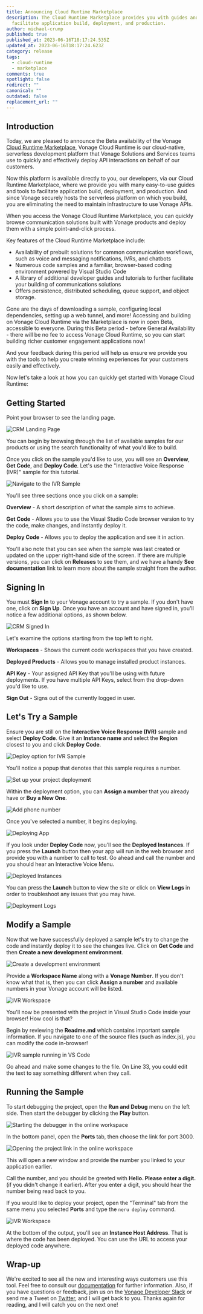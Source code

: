 ```yaml
---
title: Announcing Cloud Runtime Marketplace
description: The Cloud Runtime Marketplace provides you with guides and tools to
  facilitate application build, deployment, and production.
author: michael-crump
published: true
published_at: 2023-06-16T18:17:24.535Z
updated_at: 2023-06-16T18:17:24.623Z
category: release
tags:
  - cloud-runtime
  - marketplace
comments: true
spotlight: false
redirect: ""
canonical: ""
outdated: false
replacement_url: ""
---
```

## Introduction

Today, we are pleased to announce the Beta availability of the Vonage [Cloud Runtime Marketplace](https://developer.vonage.com/cloud-runtime), Vonage Cloud Runtime is our cloud-native, serverless development platform that Vonage Solutions and Services teams use to quickly and effectively deploy API interactions on behalf of our customers. 

Now this platform is available directly to you, our developers, via our Cloud Runtime Marketplace, where we provide you with many easy-to-use guides and tools to facilitate application build, deployment, and production.  And since Vonage securely hosts the serverless platform on which you build, you are eliminating the need to maintain infrastructure to use Vonage APIs.

When you access the Vonage Cloud Runtime Marketplace, you can quickly browse communication solutions built with Vonage products and deploy them with a simple point-and-click process.

Key features of the Cloud Runtime Marketplace include:

* Availability of prebuilt solutions for common communication workflows, such as voice and messaging notifications, IVRs, and chatbots 
* Numerous code samples and a familiar, browser-based coding environment powered by Visual Studio Code
* A library of additional developer guides and tutorials to further facilitate your building of communications solutions 
* Offers persistence, distributed scheduling, queue support, and object storage.

Gone are the days of downloading a sample, configuring local dependencies, setting up a web tunnel, and more!  Accessing and building on Vonage Cloud Runtime via the Marketplace is now in open Beta, accessible to everyone.  During this Beta period - before General Availability - there will be no fee to access Vonage Cloud Runtime, so you can start building richer customer engagement applications now!  

And your feedback during this period will help us ensure we provide you with the tools to help you create winning experiences for your customers easily and effectively.

Now let's take a look at how you can quickly get started with Vonage Cloud Runtime:

## Getting Started

Point your browser to <URL> see the landing page. 

![CRM Landing Page](/content/blog/announcing-cloud-runtime-marketplace/vcc-landing-page.png "vcc-landing-page.png")

You can begin by browsing through the list of available samples for our products or using the search functionality of what you'd like to build. 

Once you click on the sample you'd like to use, you will see an **Overview**, **Get Code**, and **Deploy Code**. Let's use the "Interactive Voice Response (IVR)" sample for this tutorial.

![Navigate to the IVR Sample](/content/blog/announcing-cloud-runtime-marketplace/ivr-sample.png "ivr-sample.png")

You'll see three sections once you click on a sample: 

**Overview** - A short description of what the sample aims to achieve. 

**Get Code** - Allows you to use the Visual Studio Code browser version to try the code, make changes, and instantly deploy it. 

**Deploy Code** - Allows you to deploy the application and see it in action.

You'll also note that you can see when the sample was last created or updated on the upper right-hand side of the screen. If there are multiple versions, you can click on **Releases** to see them, and we have a handy **See documentation** link to learn more about the sample straight from the author. 

## Signing In

You must **Sign In** to your Vonage account to try a sample. If you don't have one, click on **Sign Up**. Once you have an account and have signed in, you'll notice a few additional options, as shown below. 

![CRM Signed In](/content/blog/announcing-cloud-runtime-marketplace/vcc-signed-in.png "vcc-signed-in.png")

Let's examine the options starting from the top left to right. 

**Workspaces** - Shows the current code workspaces that you have created.

**Deployed Products** -  Allows you to manage installed product instances.

**API Key** - Your assigned API Key that you'll be using with future deployments. If you have multiple API Keys, select from the drop-down you'd like to use.  

**Sign Out** - Signs out of the currently logged in user. 

## Let's Try a Sample

Ensure you are still on the **Interactive Voice Response (IVR)** sample and select **Deploy Code**. Give it an **Instance name** and select the **Region** closest to you and click **Deploy Code**. 

![Deploy option for IVR Sample](/content/blog/announcing-cloud-runtime-marketplace/ivr-deploy.png "ivr-deploy.png")

You'll notice a popup that denotes that this sample requires a number. 

![Set up your project deployment](/content/blog/announcing-cloud-runtime-marketplace/ivr-req-number.png "ivr-req-number.png")

Within the deployment option, you can **Assign a number** that you already have or **Buy a New One**.

![Add phone number](/content/blog/announcing-cloud-runtime-marketplace/ivr-buy-number.png "ivr-buy-number.png")

Once you've selected a number, it begins deploying. 

![Deploying App](/content/blog/announcing-cloud-runtime-marketplace/deployed-app.png "deployed-app.png")

If you look under **Deploy Code** now, you'll see the **Deployed Instances**. If you press the **Launch** button then your app will run in the web browser and provide you with a number to call to test. Go ahead and call the number and you should hear an Interactive Voice Menu. 

![Deployed Instances](/content/blog/announcing-cloud-runtime-marketplace/deployed-instances.png "deployed-instances.png")

You can press the **Launch** button to view the site or click on **View Logs** in order to troubleshoot any issues that you may have. 

![Deployment Logs](/content/blog/announcing-cloud-runtime-marketplace/ivr-logs.png "ivr-logs.png")

## Modify a Sample

Now that we have successfully deployed a sample let's try to change the code and instantly deploy it to see the changes live. Click on **Get Code** and then **Create a new development environment**. 

![Create a development environment](/content/blog/announcing-cloud-runtime-marketplace/ivr-get-code.png "ivr-get-code.png")

Provide a **Workspace Name** along with a **Vonage Number**. If you don't know what that is, then you can click **Assign a number** and available numbers in your Vonage account will be listed. 

![IVR Workspace](/content/blog/announcing-cloud-runtime-marketplace/ivr-workspace.png "ivr-workspace.png")

You'll now be presented with the project in Visual Studio Code inside your browser! How cool is that?

Begin by reviewing the **Readme.md** which contains important sample information. If you navigate to one of the source files (such as index.js), you can modify the code in-browser! 

![IVR sample running in VS Code](/content/blog/announcing-cloud-runtime-marketplace/ivr-vs-code-sample.png "ivr-vs-code-sample.png")

Go ahead and make some changes to the file. On Line 33, you could edit the text to say something different when they call. 

## Running the Sample

To start debugging the project, open the **Run and Debug** menu on the left side. Then start the debugger by clicking the **Play** button.

![Starting the debugger in the online workspace](/content/blog/announcing-cloud-runtime-marketplace/debug.png "debug.png")

In the bottom panel, open the **Ports** tab, then choose the link for port 3000.

![Opening the project link in the online workspace](/content/blog/announcing-cloud-runtime-marketplace/cc.png "cc.png")

This will open a new window and provide the number you linked to your application earlier. 

Call the number, and you should be greeted with **Hello. Please enter a digit.** (if you didn't change it earlier). After you enter a digit, you should hear the number being read back to you. 

If you would like to deploy your project, open the "Terminal" tab from the same menu you selected **Ports** and type the `neru deploy` command. 

![IVR Workspace](/content/blog/announcing-cloud-runtime-marketplace/ivr-neru-deploy.png "ivr-neru-deploy.png")

At the bottom of the output, you'll see an **Instance Host Address**. That is where the code has been deployed. You can use the URL to access your deployed code anywhere. 

## Wrap-up

We're excited to see all the new and interesting ways customers use this tool. Feel free to consult our [documentation](https://developer.vonage.com/en/documentation) for further information. Also, if you have questions or feedback, join us on the [Vonage Developer Slack](https://developer.vonage.com/community/slack) or send me a Tweet on [Twitter](https://twitter.com/mbcrump), and I will get back to you. Thanks again for reading, and I will catch you on the next one!